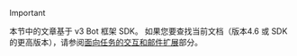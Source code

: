 > [!Important]
> 本节中的文章基于 v3 Bot 框架 SDK。 如果您要查找当前文档（版本4.6 或 SDK 的更高版本），请参阅[面向任务的交互和邮件扩展](~/messaging-extensions/what-are-messaging-extensions.md)部分。
